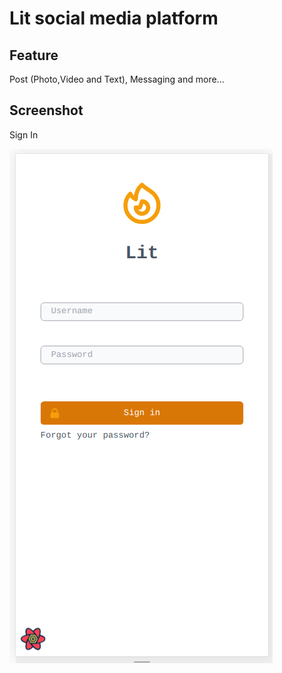 # Lit social media platform

## Feature

Post (Photo,Video and Text), Messaging and more...

## Screenshot

Sign In

![Alt text](./public/sign-in.png?raw=true 'sign-in-page')
